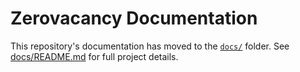 # Zerovacancy Documentation

This repository's documentation has moved to the [`docs/`](./docs/) folder.
See [docs/README.md](./docs/README.md) for full project details.
